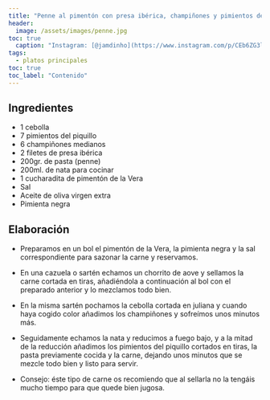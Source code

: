 ```yaml
---
title: "Penne al pimentón con presa ibérica, champiñones y pimientos del piquillo"
header:
  image: /assets/images/penne.jpg
toc: true
  caption: "Instagram: [@jamdinho](https://www.instagram.com/p/CEb6ZG3lswU/)"
tags:
  - platos principales
toc: true
toc_label: "Contenido"
---
```



## Ingredientes

- 1 cebolla
- 7 pimientos del piquillo
- 6 champiñones medianos
- 2 filetes de presa ibérica
- 200gr. de pasta (penne)
- 200ml. de nata para cocinar
- 1 cucharadita de pimentón de la Vera
- Sal
- Aceite de oliva virgen extra
- Pimienta negra

## Elaboración 

- Preparamos en un bol el pimentón de la Vera, la pimienta negra y la sal correspondiente para sazonar la carne y reservamos.

- En una cazuela o sartén echamos un chorrito de aove y sellamos la carne cortada en tiras, añadiéndola a continuación al bol con el preparado anterior y lo mezclamos todo bien.

- En la misma sartén pochamos la cebolla cortada en juliana y cuando haya cogido color añadimos los champiñones y sofreímos unos minutos más.

- Seguidamente echamos la nata y reducimos a fuego bajo, y a la mitad de la reducción añadimos los pimientos del piquillo cortados en tiras, la pasta previamente cocida y la carne, dejando unos minutos que se mezcle todo bien y listo para servir.

- Consejo: éste tipo de carne os recomiendo que al sellarla no la tengáis mucho tiempo para que quede bien jugosa.
